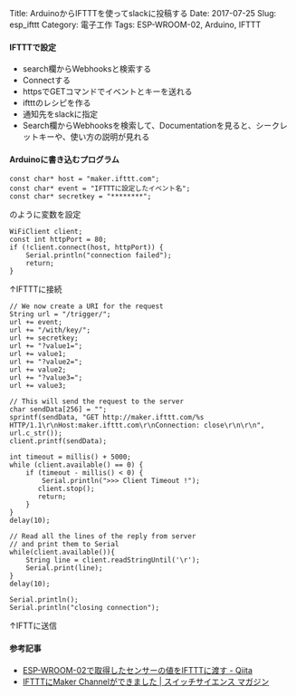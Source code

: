 Title: ArduinoからIFTTTを使ってslackに投稿する
Date: 2017-07-25
Slug: esp_ifttt
Category: 電子工作
Tags: ESP-WROOM-02, Arduino, IFTTT

#### IFTTTで設定
- search欄からWebhooksと検索する
- Connectする
- httpsでGETコマンドでイベントとキーを送れる
- iftttのレシピを作る
- 通知先をslackに指定
- Search欄からWebhooksを検索して、Documentationを見ると、シークレットキーや、使い方の説明が見れる

#### Arduinoに書き込むプログラム
```
const char* host = "maker.ifttt.com";
const char* event = "IFTTTに設定したイベント名";
const char* secretkey = "********";
```
のように変数を設定

```
WiFiClient client;
const int httpPort = 80;
if (!client.connect(host, httpPort)) {
	Serial.println("connection failed");
	return;
}
```
↑IFTTTに接続

```
// We now create a URI for the request
String url = "/trigger/";
url += event;
url += "/with/key/";
url += secretkey;
url += "?value1=";
url += value1;
url += "?value2=";
url += value2;
url += "?value3=";
url += value3;

// This will send the request to the server
char sendData[256] = "";
sprintf(sendData, "GET http://maker.ifttt.com/%s HTTP/1.1\r\nHost:maker.ifttt.com\r\nConnection: close\r\n\r\n", url.c_str());
client.printf(sendData);

int timeout = millis() + 5000;
while (client.available() == 0) {
	if (timeout - millis() < 0) {
    	Serial.println(">>> Client Timeout !");
       client.stop();
       return;
    }
}
delay(10);

// Read all the lines of the reply from server
// and print them to Serial
while(client.available()){
	String line = client.readStringUntil('\r');
	Serial.print(line);
}
delay(10);

Serial.println();
Serial.println("closing connection");

```
↑IFTTに送信


#### 参考記事
* [ESP-WROOM-02で取得したセンサーの値をIFTTTに渡す - Qiita](http://qiita.com/snumano/items/ad453fd6137249c40147)
* [IFTTTにMaker Channelができました | スイッチサイエンス マガジン](http://mag.switch-science.com/2015/06/25/ifttt-maker-channel/)
